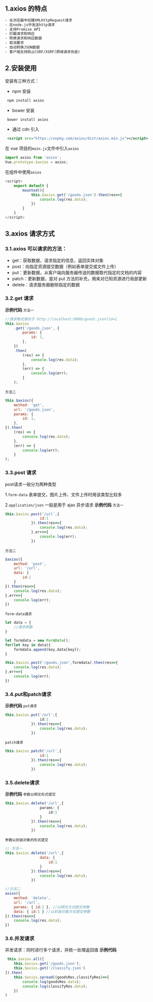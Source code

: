 ## 1.axios 的特点

```xml
- 在浏览器中创建XMLHttpRequest请求
- 在node.js中发送http请求
- 支持Promise API
- 拦截请求和响应
- 转换请求和响应数据
- 取消要求
- 自动转换JSON数据
- 客户端支持防止CSRF/XSRF(跨域请求伪造)
```

## 2.安装使用

安装有三种方式：

-   npm 安装

```xml
 npm install axios
```

-   bower 安装

```xml
 bower install axios
```

-   通过 cdn 引入

```xml
 <script src="https://unpkg.com/axios/dist/axios.min.js"></script>
```

在 vue 项目的`main.js`文件中引入`axios`

```js
import axios from 'axios';
Vue.prototype.$axios = axios;
```

在组件中使用`axios`

```js
<script>
	export default {
		mounted(){
			this.$axios.get('/goods.json').then(res=>{
				console.log(res.data);
			})
		}
	}
</script>
```

## 3.axios 请求方式

### 3.1.axios 可以请求的方法：

-   get：获取数据，请求指定的信息，返回实体对象
-   post：向指定资源提交数据（例如表单提交或文件上传）
-   put：更新数据，从客户端向服务器传送的数据取代指定的文档的内容
-   patch：更新数据，是对 put 方法的补充，用来对已知资源进行局部更新
-   delete：请求服务器删除指定的数据

### 3.2.get 请求

**示例代码**
`方法一`

```js
//请求格式类似于 http://localhost:8080/goods.json?id=1
this.$axios
    .get('/goods.json', {
        params: {
            id: 1,
        },
    })
    .then(
        (res) => {
            console.log(res.data);
        },
        (err) => {
            console.log(err);
        }
    );
```

`方法二`

```js
this.$axios({
    method: 'get',
    url: '/goods.json',
    params: {
        id: 1,
    },
}).then(
    (res) => {
        console.log(res.data);
    },
    (err) => {
        console.log(err);
    }
);
```

### 3.3.post 请求
post请求一般分为两种类型

1.`form-data` 表单提交，图片上传、文件上传时用该类型比较多

2.`application/json` 一般是用于 ajax 异步请求
**示例代码**
`方法一`

```js
this.$axios.post('/url',{
				id:1
			}).then(res=>{
				console.log(res.data);
			},err=>{
				console.log(err);
			})
```

`方法二`

```js
$axios({
	method: 'post',
	url: '/url',
	data: {
		id:1
	}
}).then(res=>{
	console.log(res.data);
},err=>{
	console.log(err);
})
```

`form-data请求`

```js
let data = {
	//请求参数
}

let formdata = new FormData();
for(let key in data){
	formdata.append(key,data[key]);
}

this.$axios.post('/goods.json',formdata).then(res=>{
	console.log(res.data);
},err=>{
	console.log(err);
})
```

### 3.4.put和patch请求
**示例代码**
`put请求`

```typescript
this.$axios.put('/url',{
				id:1
			}).then(res=>{
				console.log(res.data);
			})
```

`patch请求`

```js 
this.$axios.patch('/url',{
				id:1
			}).then(res=>{
				console.log(res.data);
			})
```

### 3.5.delete请求

**示例代码**
`参数以明文形式提交`

```typescript
this.$axios.delete('/url',{
				params: {
					id:1
				}
			}).then(res=>{
				console.log(res.data);
			})
```

`参数以封装对象的形式提交`

```js
// 方法一
this.$axios.delete('/url',{
				data: {
					id:1
				}
			}).then(res=>{
				console.log(res.data);
			})

//方法二
axios({
    method: 'delete',
    url: '/url',
    params: { id:1 }, //以明文方式提交参数
    data: { id:1 } //以封装对象方式提交参数
}).then(res=>{
	console.log(res.data);
})
```



### 3.6.并发请求

并发请求：同时进行多个请求，并统一处理返回值
**示例代码**

```typescript
 this.$axios.all([
	this.$axios.get('/goods.json'),
	this.$axios.get('/classify.json')
]).then(
	this.$axios.spread((goodsRes,classifyRes)=>{
		console.log(goodsRes.data);
		console.log(classifyRes.data);
	})
)
```

